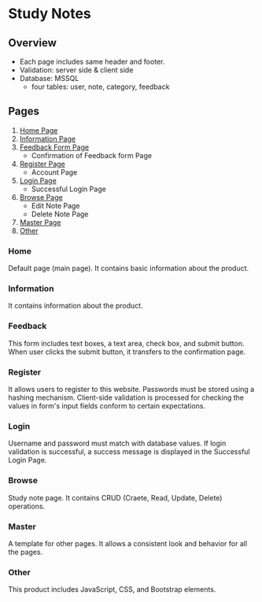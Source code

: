 # Study Notes

## Overview

- Each page includes same header and footer.
- Validation: server side & client side
- Database: MSSQL
  - four tables: user, note, category, feedback

## Pages

1. [Home Page](#Home)
2. [Information Page](#Information)
3. [Feedback Form Page](#Feedback)
   - Confirmation of Feedback form Page
4. [Register Page](#Register)
   - Account Page
5. [Login Page](#Login)
   - Successful Login Page
6. [Browse Page](#Browse)
   - Edit Note Page
   - Delete Note Page
7. [Master Page](#Master)
8. [Other](#Other)

### Home

Default page (main page).
It contains basic information about the product.

### Information

It contains information about the product.

### Feedback

This form includes text boxes, a text area, check box, and submit button.
When user clicks the submit button, it transfers to the confirmation page.

### Register

It allows users to register to this website. Passwords must be stored using a hashing mechanism.
Client-side validation is processed for checking the values in form's input fields conform to certain expectations.

### Login

Username and password must match with database values.
If login validation is successful, a success message is displayed in the Successful Login Page.

### Browse

Study note page.
It contains CRUD (Craete, Read, Update, Delete) operations.

### Master

A template for other pages.
It allows a consistent look and behavior for all the pages.

### Other

This product includes JavaScript, CSS, and Bootstrap elements.
